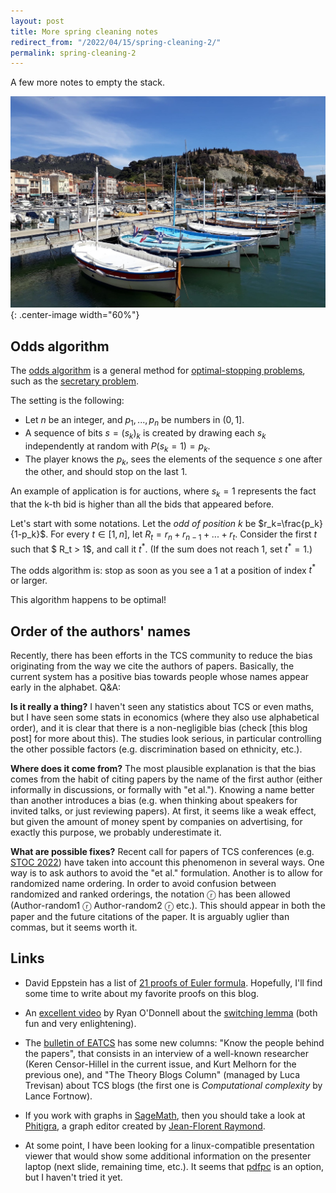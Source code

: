 ```yaml
---
layout: post
title: More spring cleaning notes
redirect_from: "/2022/04/15/spring-cleaning-2/"
permalink: spring-cleaning-2
---
```


A few more notes to empty the stack.

![](../assets/cassis.jpg){: .center-image width="60%"}


## Odds algorithm

The [odds algorithm](https://en.wikipedia.org/wiki/Odds_algorithm) is a 
general method for 
[optimal-stopping problems](https://en.wikipedia.org/wiki/Optimal_stopping), 
such as the [secretary problem](https://en.wikipedia.org/wiki/Secretary_problem).

The setting is the following:

* Let $n$ be an integer, and $p_1,...,p_n$ be numbers in $(0,1]$.
* A sequence of bits $s=(s_k)_k$ is created by drawing each $s_k$ 
independently at random with $P(s_k=1)=p_k$.
* The player knows the $p_k$, sees the elements of the sequence $s$ one 
after the other, and should stop on the last 1. 

An example of application is for auctions, where $s_k=1$ represents the 
fact that the k-th bid is higher than all the bids that appeared before.

Let's start with some notations.
Let the *odd of position $k$* be $r_k=\frac{p_k}{1-p_k}$. 
For every $t\in [1,n]$, let $R_t=r_n + r_{n-1}+...+r_{t}$.
Consider the first $t$ such that $ R_t > 1$, and call it $t^{\ast}$. 
(If the sum does not reach $1$, set $t^\ast=1$.)

The odds algorithm is: stop as soon as you see a 1 at a position of 
index $t^\ast$ or larger.

This algorithm happens to be optimal!

## Order of the authors' names

Recently, there has been efforts in the TCS community to reduce the bias 
originating from the way we cite the authors of papers. Basically, the 
current system has a positive bias towards people whose names appear early in 
the alphabet. Q&A:
 
**Is it really a thing?**
I haven't seen any statistics about TCS or even maths, but I have seen some 
stats in economics (where they also use alphabetical order), and it is 
clear that there is a non-negligible bias (check [this blog post] 
for more about this). The studies look serious, in particular controlling 
the other possible factors (e.g. discrimination based on ethnicity, etc.).

**Where does it come from?**
The most plausible explanation is that the bias comes from the habit of citing 
papers by the name of the first author (either informally in discussions, 
or formally with "et al."). Knowing a name better than another introduces 
a bias (e.g. when thinking about speakers for invited talks, or just 
reviewing papers). At first, it seems like a weak effect, but given the 
amount of money spent by companies on advertising, for exactly this purpose, 
we probably underestimate it.

**What are possible fixes?** 
Recent call for papers of TCS conferences 
(e.g. [STOC 2022](http://acm-stoc.org/stoc2022/cfp.html)) have taken into 
account this phenomenon in several ways. One way is to ask authors to avoid 
the "et al." formulation. Another is to allow for randomized name ordering. 
In order to avoid confusion between randomized and ranked orderings, the 
notation ⓡ has been allowed (Author-random1 ⓡ Author-random2 ⓡ etc.). 
This should appear in both the paper and the future citations of the paper. 
It is arguably uglier than commas, but it seems worth it. 

## Links

* David Eppstein has a list of 
[21 proofs of Euler formula](https://www.ics.uci.edu/~eppstein/junkyard/euler/).
Hopefully, I'll find some time to write about my favorite proofs on this blog.

* An [excellent video](https://www.youtube.com/watch?v=ahW96yYmWx0) by Ryan 
O'Donnell about the [switching lemma](https://en.wikipedia.org/wiki/Switching_lemma)
(both fun and very enlightening). 

* The [bulletin of EATCS](http://bulletin.eatcs.org/index.php/beatcs) has 
some new columns: "Know the people behind the papers", that consists in 
an interview of a well-known researcher (Keren Censor-Hillel in the current 
issue, and Kurt Melhorn for the previous one), and "The Theory Blogs Column"
(managed by Luca Trevisan) about TCS blogs (the first one is *Computational 
complexity* by Lance Fortnow).

* If you work with graphs in [SageMath](https://www.sagemath.org/), then 
you should take a look at 
[Phitigra](https://github.com/jfraymond/phitigra/blob/master/README.md), a 
graph editor created by [Jean-Florent Raymond](https://perso.limos.fr/~jfraymon/).

* At some point, I have been looking for a linux-compatible presentation viewer 
that would show some additional information on the presenter laptop (next 
slide, remaining time, etc.). It seems that [pdfpc](https://pdfpc.github.io/) 
is an option, but I haven't tried it yet.

